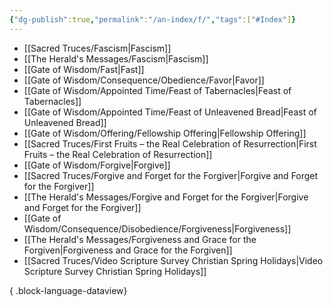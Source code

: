 ```yaml
---
{"dg-publish":true,"permalink":"/an-index/f/","tags":["#Index"]}
---
```



- [[Sacred Truces/Fascism\|Fascism]]
- [[The Herald's Messages/Fascism\|Fascism]]
- [[Gate of Wisdom/Fast\|Fast]]
- [[Gate of Wisdom/Consequence/Obedience/Favor\|Favor]]
- [[Gate of Wisdom/Appointed Time/Feast of Tabernacles\|Feast of Tabernacles]]
- [[Gate of Wisdom/Appointed Time/Feast of Unleavened Bread\|Feast of Unleavened Bread]]
- [[Gate of Wisdom/Offering/Fellowship Offering\|Fellowship Offering]]
- [[Sacred Truces/First Fruits – the Real Celebration of Resurrection\|First Fruits – the Real Celebration of Resurrection]]
- [[Gate of Wisdom/Forgive\|Forgive]]
- [[Sacred Truces/Forgive and Forget for the Forgiver\|Forgive and Forget for the Forgiver]]
- [[The Herald's Messages/Forgive and Forget for the Forgiver\|Forgive and Forget for the Forgiver]]
- [[Gate of Wisdom/Consequence/Disobedience/Forgiveness\|Forgiveness]]
- [[The Herald's Messages/Forgiveness and Grace for the Forgiven\|Forgiveness and Grace for the Forgiven]]
- [[Sacred Truces/Video Scripture Survey Christian Spring Holidays\|Video Scripture Survey Christian Spring Holidays]]

{ .block-language-dataview}